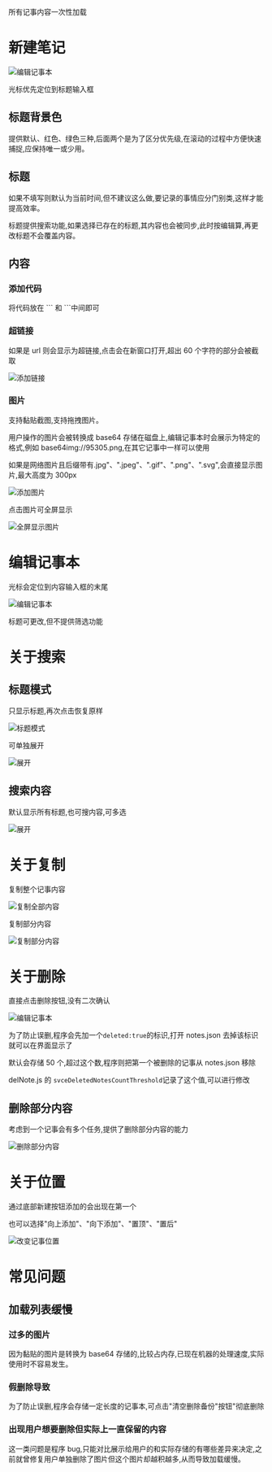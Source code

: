 所有记事内容一次性加载

# 新建笔记

![编辑记事本](./images/addNotes.png)

光标优先定位到标题输入框

## 标题背景色

提供默认、红色、绿色三种,后面两个是为了区分优先级,在滚动的过程中方便快速捕捉,应保持唯一或少用。

## 标题

如果不填写则默认为当前时间,但不建议这么做,要记录的事情应分门别类,这样才能提高效率。

标题提供搜索功能,如果选择已存在的标题,其内容也会被同步,此时按编辑算,再更改标题不会覆盖内容。

## 内容

### 添加代码

将代码放在 \`\`\` 和 \`\`\`中间即可

### 超链接

如果是 url 则会显示为超链接,点击会在新窗口打开,超出 60 个字符的部分会被截取

![添加链接](./images/addUrl.png)

### 图片

支持黏贴截图,支持拖拽图片。

用户操作的图片会被转换成 base64 存储在磁盘上,编辑记事本时会展示为特定的格式,例如 base64img://95305.png,在其它记事中一样可以使用

如果是网络图片且后缀带有.jpg"、".jpeg"、".gif"、".png"、".svg",会直接显示图片,最大高度为 300px

![添加图片](./images/addImg.png)

点击图片可全屏显示

![全屏显示图片](./images/fullScreen.png)

# 编辑记事本

光标会定位到内容输入框的末尾

![编辑记事本](./images/editNotes.png)

标题可更改,但不提供筛选功能

# 关于搜索

## 标题模式

只显示标题,再次点击恢复原样

![标题模式](./images/titleMode.png)

可单独展开

![展开](./images/spread.png)

## 搜索内容

默认显示所有标题,也可搜内容,可多选

![展开](./images/search.png)

# 关于复制

复制整个记事内容

![复制全部内容](./images/copyAllContent.png)

复制部分内容

![复制部分内容](./images/copyBodyContent.png)

# 关于删除

直接点击删除按钮,没有二次确认

![编辑记事本](./images/delButton.png)

为了防止误删,程序会先加一个`deleted:true`的标识,打开 notes.json 去掉该标识就可以在界面显示了

默认会存储 50 个,超过这个数,程序则把第一个被删除的记事从 notes.json 移除

delNote.js 的 `svceDeletedNotesCountThreshold`记录了这个值,可以进行修改

## 删除部分内容

考虑到一个记事会有多个任务,提供了删除部分内容的能力

![删除部分内容](./images/delBodyContent.png)

# 关于位置

通过底部新建按钮添加的会出现在第一个

也可以选择"向上添加"、"向下添加"、"置顶"、"置后"

![改变记事位置](./images/changeNotesPosition.png)

# 常见问题

## 加载列表缓慢

### 过多的图片

因为黏贴的图片是转换为 base64 存储的,比较占内存,已现在机器的处理速度,实际使用时不容易发生。

### 假删除导致

为了防止误删,程序会存储一定长度的记事本,可点击"清空删除备份"按钮"彻底删除

### 出现用户想要删除但实际上一直保留的内容

这一类问题是程序 bug,只能对比展示给用户的和实际存储的有哪些差异来决定,之前就曾修复用户单独删除了图片但这个图片却越积越多,从而导致加载缓慢。
